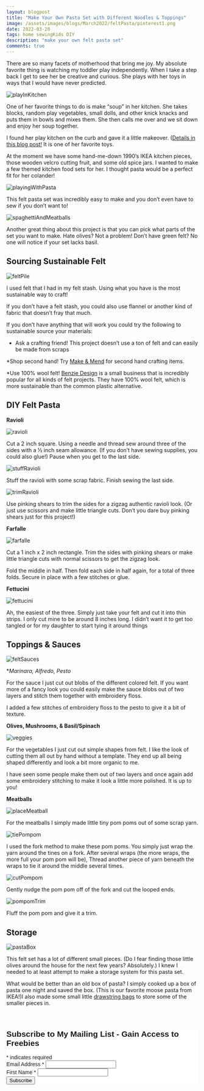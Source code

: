 ```yaml
---
layout: blogpost
title: "Make Your Own Pasta Set with Different Noodles & Toppings"
image: /assets/images/blogs/March2022/feltPasta/pinterest1.png
date: 2022-03-20
tags: home sewingKids DIY
description: "make your own felt pasta set"
comments: true
---
```

There are so many facets of motherhood that bring me joy. My absolute favorite thing is watching my toddler play independently. When I take a step back I get to see her be creative and curious. She plays with her toys in ways that I would have never predicted.

![playInKitchen](/assets/images/blogs/March2022/feltPasta/playInKitchen.jpg)

One of her favorite things to do is make “soup” in her kitchen. She takes blocks, random play vegetables, small dolls, and other knick knacks and puts them in bowls and mixes them. She then calls me over and we sit down and enjoy her soup together.

I found her play kitchen on the curb and gave it a little makeover. ([Details in this blog post!](https://joyberrystudios.com/2022/01/01/playKitchenMakeover.html) It is one of her favorite toys.

At the moment we have some hand-me-down 1990’s IKEA kitchen pieces, those wooden velcro cutting fruit, and some old spice jars. I wanted to make a few themed kitchen food sets for her. I thought pasta would be a perfect fit for her colander!

![playingWithPasta](/assets/images/blogs/March2022/feltPasta/playingWithPasta.jpg)

This felt pasta set was incredibly easy to make and you don’t even have to sew if you don’t want to! 

![spaghettiAndMeatballs](/assets/images/blogs/March2022/feltPasta/spaghettiAndMeatballs.jpg)

Another great thing about this project is that you can pick what parts of the set you want to make. Hate olives? Not a problem! Don’t have green felt? No one will notice if your set lacks basil.

## Sourcing Sustainable Felt

![feltPile](/assets/images/blogs/March2022/feltPasta/feltPile.jpg)

I used felt that I had in my felt stash. Using what you have is the most sustainable way to craft!

If you don’t have a felt stash, you could also use flannel or another kind of fabric that doesn’t fray that much.

If you don’t have anything that will work you could try the following to sustainable source your materials:

* Ask a crafting friend! This project doesn’t use a ton of felt and can easily be made from scraps

*Shop second hand! Try [Make & Mend](https://makeandmendshop.com/search?page=1&q=felt) for second hand crafting items.

*Use 100% wool felt! [Benzie Design](https://www.benziedesign.com/collections/bellwether) is a small business that is incredibly popular for all kinds of felt projects. They have 100% wool felt, which is more sustainable than the common plastic alternative.

## DIY Felt Pasta

**Ravioli**

![ravioli](/assets/images/blogs/March2022/feltPasta/ravioli.jpg)

Cut a 2 inch square. Using a needle and thread sew around three of the sides with a ½ inch seam allowance. (If you don’t have sewing supplies, you could also glue!) Pause when you get to the last side.

![stuffRavioli](/assets/images/blogs/March2022/feltPasta/stuffRavioli.jpg)

Stuff the ravioli with some scrap fabric. Finish sewing the last side. 

![trimRavioli](/assets/images/blogs/March2022/feltPasta/trimRavioli.jpg)

Use pinking shears to trim the sides for a zigzag authentic ravioli look. (Or just use scissors and make little triangle cuts. Don’t you dare buy pinking shears just for this project!)

**Farfalle**

![farfalle](/assets/images/blogs/March2022/feltPasta/farfalle.jpg)

Cut a 1 inch x 2 inch rectangle. Trim the sides with pinking shears or make little triangle cuts with normal scissors to get the zigzag look.

Fold the middle in half. Then fold each side in half again, for a total of three folds. Secure in place with a few stitches or glue.

**Fettucini**

![fettucini](/assets/images/blogs/March2022/feltPasta/fettucini.jpg)

Ah, the easiest of the three. Simply just take your felt and cut it into thin strips. I only cut mine to be around 8 inches long. I didn’t want it to get too tangled or for my daughter to start tying it around things

## Toppings & Sauces

![feltSauces](/assets/images/blogs/March2022/feltPasta/sauces.jpg)

**Marinara, Alfredo, Pesto*

For the sauce I just cut out blobs of the different colored felt. If you want more of a fancy look you could easily make the sauce blobs out of two layers and stitch them together with embroidery floss.

I added a few stitches of embroidery floss to the pesto to give it a bit of texture. 

**Olives, Mushrooms, & Basil/Spinach**

![veggies](/assets/images/blogs/March2022/feltPasta/veggies.jpg)

For the vegetables I just cut out simple shapes from felt. I like the look of cutting them all out by hand without a template. They end up all being shaped differently and look a bit more organic to me. 

I have seen some people make them out of two layers and once again add some embroidery stitching to make it look a little more polished. It is up to you!

**Meatballs**

![placeMeatball](/assets/images/blogs/March2022/feltPasta/placeMeatball.jpg)

For the meatballs I simply made little tiny pom poms out of some scrap yarn. 

![tiePompom](/assets/images/blogs/March2022/feltPasta/tiePompom.jpg)

I used the fork method to make these pom poms. You simply just wrap the yarn around the tines on a fork. After several wraps (the more wraps, the more full your pom pom will be), Thread another piece of yarn beneath the wraps to tie it around the middle several times.

![cutPompom](/assets/images/blogs/March2022/feltPasta/cutPompom.jpg)

Gently nudge the pom pom off of the fork and cut the looped ends. 

![pompomTrim](/assets/images/blogs/March2022/feltPasta/pompomTrim.jpg)

Fluff the pom pom and give it a trim.

## Storage

![pastaBox](/assets/images/blogs/March2022/feltPasta/pastaBox.jpg)

This felt set has a lot of different small pieces. (Do I fear finding those little olives around the house for the next few years? Absolutely.) I knew I needed to at least attempt to make a storage system for this pasta set.

What would be better than an old box of pasta? I simply cooked up a box of pasta one night and saved the box. (This is our favorite moose pasta from IKEA!)I also made some small little [drawstring bags](https://joyberrystudios.com/2022/01/05/drawstringBag.html) to store some of the smaller pieces in.




<br>

<!-- Begin Mailchimp Signup Form -->
<link href="//cdn-images.mailchimp.com/embedcode/classic-10_7.css" rel="stylesheet" type="text/css">
<style type="text/css">
    #mc_embed_signup{background:#fff; clear:left; font:14px Helvetica,Arial,sans-serif; }
    /* Add your own Mailchimp form style overrides in your site stylesheet or in this style block.
       We recommend moving this block and the preceding CSS link to the HEAD of your HTML file. */
</style>
<div id="mc_embed_signup">
<form action="https://Joyberrystudios.us1.list-manage.com/subscribe/post?u=eca5a397f2fb0d58dcb66315c&amp;id=99d28d5b5c" method="post" id="mc-embedded-subscribe-form" name="mc-embedded-subscribe-form" class="validate" target="_blank" novalidate>
    <div id="mc_embed_signup_scroll">
    <h2>Subscribe to My Mailing List - Gain Access to Freebies</h2>
<div class="indicates-required"><span class="asterisk">*</span> indicates required</div>
<div class="mc-field-group">
    <label for="mce-EMAIL">Email Address  <span class="asterisk">*</span>
</label>
    <input type="email" value="" name="EMAIL" class="required email" id="mce-EMAIL">
</div>
<div class="mc-field-group">
    <label for="mce-FNAME">First Name  <span class="asterisk">*</span>
</label>
    <input type="text" value="" name="FNAME" class="required" id="mce-FNAME">
</div>
    <div id="mce-responses" class="clear">
        <div class="response" id="mce-error-response" style="display:none"></div>
        <div class="response" id="mce-success-response" style="display:none"></div>
    </div>    <!-- real people should not fill this in and expect good things - do not remove this or risk form bot signups-->
    <div style="position: absolute; left: -5000px;" aria-hidden="true"><input type="text" name="b_eca5a397f2fb0d58dcb66315c_99d28d5b5c" tabindex="-1" value=""></div>
    <div class="clear"><input type="submit" value="Subscribe" name="subscribe" id="mc-embedded-subscribe" class="button"></div>
    </div>
</form>
</div>
<script type='text/javascript' src='//s3.amazonaws.com/downloads.mailchimp.com/js/mc-validate.js'></script><script type='text/javascript'>(function($) {window.fnames = new Array(); window.ftypes = new Array();fnames[0]='EMAIL';ftypes[0]='email';fnames[1]='FNAME';ftypes[1]='text';fnames[2]='LNAME';ftypes[2]='text';fnames[3]='ADDRESS';ftypes[3]='address';fnames[4]='PHONE';ftypes[4]='phone';fnames[5]='BIRTHDAY';ftypes[5]='birthday';fnames[6]='OPTIN';ftypes[6]='text';}(jQuery));var $mcj = jQuery.noConflict(true);</script>
<!--End mc_embed_signup-->

<br>
<br>
